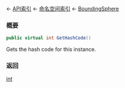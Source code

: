 ← [API索引](Api-Index) ← [命名空间索引](Namespace-Index) ← [BoundingSphere](VRageMath.BoundingSphere)

### 概要

```csharp
public virtual int GetHashCode()
```

Gets the hash code for this instance.

### 返回

[int](https://docs.microsoft.com/en-us/dotnet/api/System.Int32?view=netframework-4.6)

